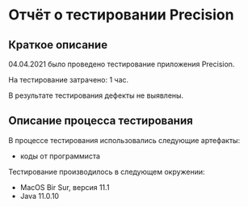 # Отчёт о тестировании Precision

## Краткое описание

04.04.2021 было проведено тестирование приложения Precision.

На тестирование затрачено: 1 час.

В результате тестирования дефекты не выявлены.


## Описание процесса тестирования

В процессе тестирования использовались следующие артефакты:
* коды от программиста 



Тестирование производилось в следующем окружении:
* MacOS Bir Sur, версия 11.1
* Java 11.0.10